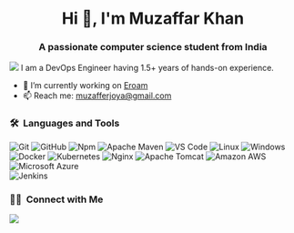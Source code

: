<h1 align="center">Hi 👋, I'm Muzaffar Khan</h1>
<h3 align="center">A passionate computer science student from India</h3>

![](https://muzaffar.tk)
I am a DevOps Engineer having 1.5+ years of hands-on experience.

- 🔭 I’m currently working on [Eroam](https://eroam.com/)
- 📫 Reach me: muzafferjoya@gmail.com

### 🛠 &nbsp;Languages and Tools


![Git](https://img.shields.io/badge/-Git-%23F05032?style=for-the-badge&logo=git&logoColor=%23ffffff)
![GitHub](https://img.shields.io/badge/-GitHub-181717?style=for-the-badge&logo=github)
![Npm](https://img.shields.io/badge/-npm-CB3837?style=for-the-badge&logo=npm)
![Apache Maven](https://img.shields.io/badge/-apache%20maven-C71A36?style=for-the-badge&logo=apache%20maven) 
![VS Code](http://img.shields.io/badge/-VS%20Code-007ACC?style=for-the-badge&logo=visual-studio-code&logoColor=ffffff)
![Linux](http://img.shields.io/badge/-Linux-0078D6?style=for-the-badge&logo=linux&logoColor=ffffff)
![Windows](https://img.shields.io/badge/-Windows-0078D6?style=for-the-badge&logo=Windows&logoColor=ffffff)
<br/>
![Docker](https://img.shields.io/badge/-Docker-2496ED?style=for-the-badge&logo=docker&logoColor=ffffff)
![Kubernetes](https://img.shields.io/badge/-Kubernetes-326CE5?style=for-the-badge&logo=Kubernetes&logoColor=ffffff)
![Nginx](https://img.shields.io/badge/-Nginx-009639?style=for-the-badge&logo=Nginx&logoColor=ffffff)
![Apache Tomcat](https://img.shields.io/badge/-Apache%20Tomcat-F8DC75?style=for-the-badge&logo=Apache%20Tomcat&logoColor=ffffff)
![Amazon AWS](https://img.shields.io/badge/-Amazon%20AWS-232F3E?style=for-the-badge&logo=amazon%20aws&logoColor=white)
![Microsoft Azure](https://img.shields.io/badge/-microsoft%20azure-0078D4?style=for-the-badge&logo=microsoft%20azure)
<br/>
![Jenkins](https://img.shields.io/badge/-Jenkins-D24939?style=for-the-badge&logo=Jenkins&logoColor=ffffff)

### 🤝🏻 &nbsp;Connect with Me


<p>
<a href="https://linkedin.com/in/muzaffarjoya"><img src="https://img.shields.io/badge/linkedin-muzaffarjoya-blue"/></a>

</p>
